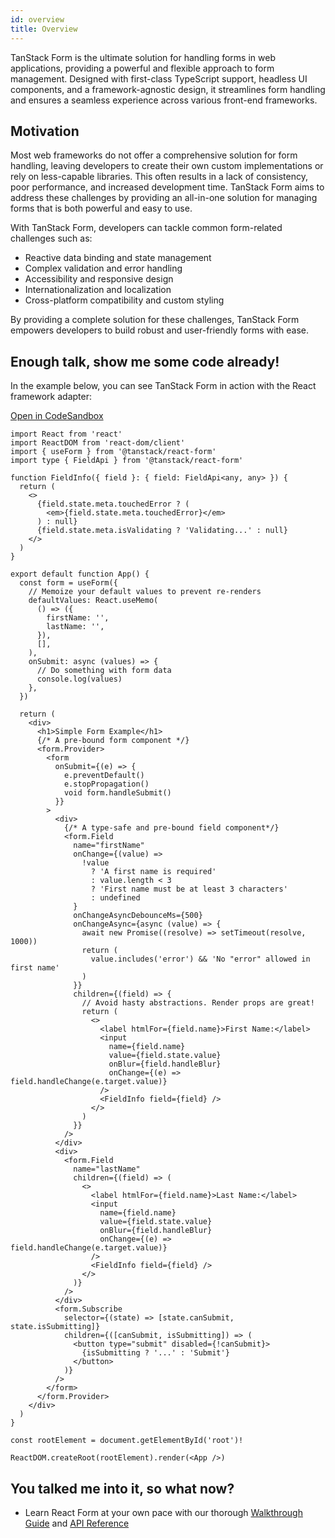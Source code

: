 ```yaml
---
id: overview
title: Overview
---
```


TanStack Form is the ultimate solution for handling forms in web applications, providing a powerful and flexible approach to form management. Designed with first-class TypeScript support, headless UI components, and a framework-agnostic design, it streamlines form handling and ensures a seamless experience across various front-end frameworks.

## Motivation

Most web frameworks do not offer a comprehensive solution for form handling, leaving developers to create their own custom implementations or rely on less-capable libraries. This often results in a lack of consistency, poor performance, and increased development time. TanStack Form aims to address these challenges by providing an all-in-one solution for managing forms that is both powerful and easy to use.

With TanStack Form, developers can tackle common form-related challenges such as:

- Reactive data binding and state management
- Complex validation and error handling
- Accessibility and responsive design
- Internationalization and localization
- Cross-platform compatibility and custom styling

By providing a complete solution for these challenges, TanStack Form empowers developers to build robust and user-friendly forms with ease.

## Enough talk, show me some code already!

In the example below, you can see TanStack Form in action with the React framework adapter:

[Open in CodeSandbox](https://codesandbox.io/s/github/tannerlinsley/react-form/tree/main/examples/react/simple)

```tsx
import React from 'react'
import ReactDOM from 'react-dom/client'
import { useForm } from '@tanstack/react-form'
import type { FieldApi } from '@tanstack/react-form'

function FieldInfo({ field }: { field: FieldApi<any, any> }) {
  return (
    <>
      {field.state.meta.touchedError ? (
        <em>{field.state.meta.touchedError}</em>
      ) : null}
      {field.state.meta.isValidating ? 'Validating...' : null}
    </>
  )
}

export default function App() {
  const form = useForm({
    // Memoize your default values to prevent re-renders
    defaultValues: React.useMemo(
      () => ({
        firstName: '',
        lastName: '',
      }),
      [],
    ),
    onSubmit: async (values) => {
      // Do something with form data
      console.log(values)
    },
  })

  return (
    <div>
      <h1>Simple Form Example</h1>
      {/* A pre-bound form component */}
      <form.Provider>
        <form
          onSubmit={(e) => {
            e.preventDefault()
            e.stopPropagation()
            void form.handleSubmit()
          }}
        >
          <div>
            {/* A type-safe and pre-bound field component*/}
            <form.Field
              name="firstName"
              onChange={(value) =>
                !value
                  ? 'A first name is required'
                  : value.length < 3
                  ? 'First name must be at least 3 characters'
                  : undefined
              }
              onChangeAsyncDebounceMs={500}
              onChangeAsync={async (value) => {
                await new Promise((resolve) => setTimeout(resolve, 1000))
                return (
                  value.includes('error') && 'No "error" allowed in first name'
                )
              }}
              children={(field) => {
                // Avoid hasty abstractions. Render props are great!
                return (
                  <>
                    <label htmlFor={field.name}>First Name:</label>
                    <input
                      name={field.name}
                      value={field.state.value}
                      onBlur={field.handleBlur}
                      onChange={(e) => field.handleChange(e.target.value)}
                    />
                    <FieldInfo field={field} />
                  </>
                )
              }}
            />
          </div>
          <div>
            <form.Field
              name="lastName"
              children={(field) => (
                <>
                  <label htmlFor={field.name}>Last Name:</label>
                  <input
                    name={field.name}
                    value={field.state.value}
                    onBlur={field.handleBlur}
                    onChange={(e) => field.handleChange(e.target.value)}
                  />
                  <FieldInfo field={field} />
                </>
              )}
            />
          </div>
          <form.Subscribe
            selector={(state) => [state.canSubmit, state.isSubmitting]}
            children={([canSubmit, isSubmitting]) => (
              <button type="submit" disabled={!canSubmit}>
                {isSubmitting ? '...' : 'Submit'}
              </button>
            )}
          />
        </form>
      </form.Provider>
    </div>
  )
}

const rootElement = document.getElementById('root')!

ReactDOM.createRoot(rootElement).render(<App />)
```

## You talked me into it, so what now?

- Learn React Form at your own pace with our thorough [Walkthrough Guide](../installation) and [API Reference](../reference/FormApi)
